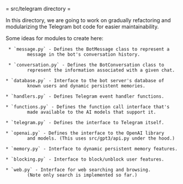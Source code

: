 = src/telegram directory =

In this directory, we are going to work on gradually refactoring and
modularizing the Telegram bot code for easier maintainability.

Some ideas for modules to create here:

	 * `message.py` - Defines the BotMessage class to represent a
	 		message in the bot's conversation history.

	 * `conversation.py` - Defines the BotConversation class to
	 		represent the information associated with a given chat.

	* `database.py` - Interface to the bot server's database of
			known users and dynamic persistent memories.

	* `handlers.py` - Defines Telegram event handler functions.

	* `functions.py` - Defines the function call interface that's
			made available to the AI models that support it.

	* `telegram.py` - Defines the interface to Telegram itself.

	* `openai.py` - Defines the interface to the OpenAI library
			and models. (This uses src/gpt3/api.py under the hood.)

	* `memory.py` - Interface to dynamic persistent memory features.

	* `blocking.py` - Interface to block/unblock user features.

	* `web.py` - Interface for web searching and browsing.
			(Note only search is implemented so far.)
